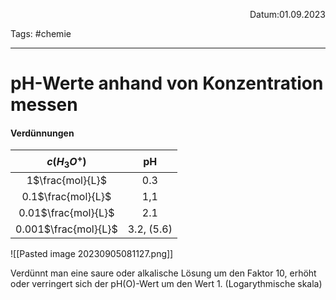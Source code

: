
<p align="right">Datum:01.09.2023</p>

Tags: #chemie 

---

# pH-Werte anhand von Konzentration messen
#### Verdünnungen
$c(H_3O^+)$ | pH
:-:|:-:
1$\frac{mol}{L}$| 0.3
0.1$\frac{mol}{L}$| 1,1
0.01$\frac{mol}{L}$| 2.1
0.001$\frac{mol}{L}$|  3.2, (5.6)

![[Pasted image 20230905081127.png]]

Verdünnt man eine saure oder alkalische Lösung um den Faktor 10, erhöht oder verringert sich der pH(O)-Wert um den Wert 1. (Logarythmische skala)